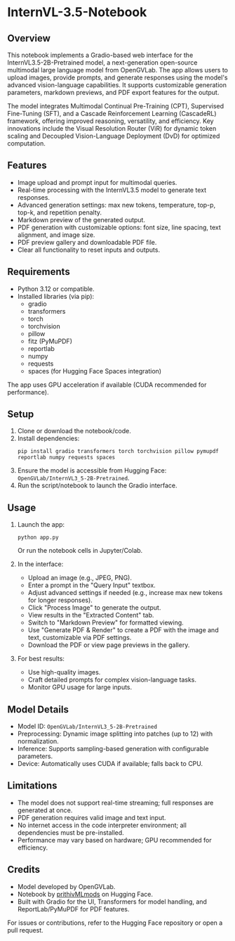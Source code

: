 # **InternVL-3.5-Notebook**

## Overview

This notebook implements a Gradio-based web interface for the InternVL3.5-2B-Pretrained model, a next-generation open-source multimodal large language model from OpenGVLab. The app allows users to upload images, provide prompts, and generate responses using the model's advanced vision-language capabilities. It supports customizable generation parameters, markdown previews, and PDF export features for the output.

The model integrates Multimodal Continual Pre-Training (CPT), Supervised Fine-Tuning (SFT), and a Cascade Reinforcement Learning (CascadeRL) framework, offering improved reasoning, versatility, and efficiency. Key innovations include the Visual Resolution Router (ViR) for dynamic token scaling and Decoupled Vision-Language Deployment (DvD) for optimized computation.

## Features

- Image upload and prompt input for multimodal queries.
- Real-time processing with the InternVL3.5 model to generate text responses.
- Advanced generation settings: max new tokens, temperature, top-p, top-k, and repetition penalty.
- Markdown preview of the generated output.
- PDF generation with customizable options: font size, line spacing, text alignment, and image size.
- PDF preview gallery and downloadable PDF file.
- Clear all functionality to reset inputs and outputs.

## Requirements

- Python 3.12 or compatible.
- Installed libraries (via pip):
  - gradio
  - transformers
  - torch
  - torchvision
  - pillow
  - fitz (PyMuPDF)
  - reportlab
  - numpy
  - requests
  - spaces (for Hugging Face Spaces integration)

The app uses GPU acceleration if available (CUDA recommended for performance).

## Setup

1. Clone or download the notebook/code.
2. Install dependencies:
   ```
   pip install gradio transformers torch torchvision pillow pymupdf reportlab numpy requests spaces
   ```
3. Ensure the model is accessible from Hugging Face: `OpenGVLab/InternVL3_5-2B-Pretrained`.
4. Run the script/notebook to launch the Gradio interface.

## Usage

1. Launch the app:
   ```
   python app.py
   ```
   Or run the notebook cells in Jupyter/Colab.

2. In the interface:
   - Upload an image (e.g., JPEG, PNG).
   - Enter a prompt in the "Query Input" textbox.
   - Adjust advanced settings if needed (e.g., increase max new tokens for longer responses).
   - Click "Process Image" to generate the output.
   - View results in the "Extracted Content" tab.
   - Switch to "Markdown Preview" for formatted viewing.
   - Use "Generate PDF & Render" to create a PDF with the image and text, customizable via PDF settings.
   - Download the PDF or view page previews in the gallery.

3. For best results:
   - Use high-quality images.
   - Craft detailed prompts for complex vision-language tasks.
   - Monitor GPU usage for large inputs.

## Model Details

- Model ID: `OpenGVLab/InternVL3_5-2B-Pretrained`
- Preprocessing: Dynamic image splitting into patches (up to 12) with normalization.
- Inference: Supports sampling-based generation with configurable parameters.
- Device: Automatically uses CUDA if available; falls back to CPU.

## Limitations

- The model does not support real-time streaming; full responses are generated at once.
- PDF generation requires valid image and text input.
- No internet access in the code interpreter environment; all dependencies must be pre-installed.
- Performance may vary based on hardware; GPU recommended for efficiency.

## Credits

- Model developed by OpenGVLab.
- Notebook by [prithivMLmods](https://huggingface.co/prithivMLmods) on Hugging Face.
- Built with Gradio for the UI, Transformers for model handling, and ReportLab/PyMuPDF for PDF features.

For issues or contributions, refer to the Hugging Face repository or open a pull request.
